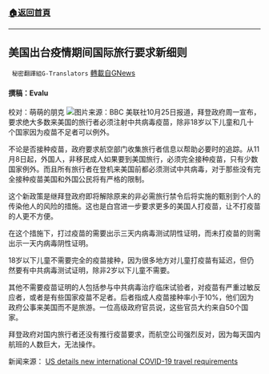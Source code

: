 ###  [:house:返回首頁](https://github.com/ourhimalayas/txt)
---


## 美国出台疫情期间国际旅行要求新细则
` 秘密翻譯組G-Translators` [轉載自GNews](https://gnews.org/zh-hans/1618805/)

#### 撰稿：Evalu
校对：萌萌的朋克
![](https://assets.gnews.org/wp-content/uploads/2021/10/4-67.jpg)图片来源：BBC
美联社10月25日报道，拜登政府周一宣布，要求绝大多数来美国的旅行者必须注射中共病毒疫苗，除非18岁以下儿童和几十个国家因为疫苗不足者可以例外。

不论是否接种疫苗，政府要求航空部门收集旅行者信息以帮助必要时的追踪。从11月8日起，外国人，非移民成人如果要到美国旅行，必须完全接种疫苗，只有少数国家例外。而且所有旅行者在登机来美国前都必须测试中共病毒，对于那些没有完全接种疫苗美国和外国公民将有严格的限制。

这个新政策是继拜登政府即将解除原来的非必需旅行禁令后将实施的甄别到个人的传染他人的风险的措施。这也是白宫进一步要求更多的美国人打疫苗，让不打疫苗的人更不方便。

在这个措施下，打过疫苗的需要出示三天内病毒测试阴性证明，而未打疫苗的则需出示一天内病毒阴性证明。

18岁以下儿童不需要完全的疫苗接种，因为很多地方对儿童打疫苗有延迟，但仍然要有中共病毒测试证明，除非2岁以下儿童不需要。

其他不需要疫苗证明的人包括参与中共病毒治疗临床试验者，对疫苗有严重过敏反应者，或者是有些国家疫苗不足者。后者指成人疫苗接种率小于10%，他们因为政府公事来美国而不是旅游。一位高级政府官员说，这些官员大约来自50个国家。

拜登政府对国内旅行者还没有推行疫苗要求，而航空公司强烈反对，因为每天国内航班的人数巨大，无法操作。

新闻来源： [US details new international COVID-19 travel requirements](https://apnews.com/article/coronavirus-pandemic-lifestyle-business-air-travel-travel-e327b9d85a6dc81f07e226b937fe7097)
